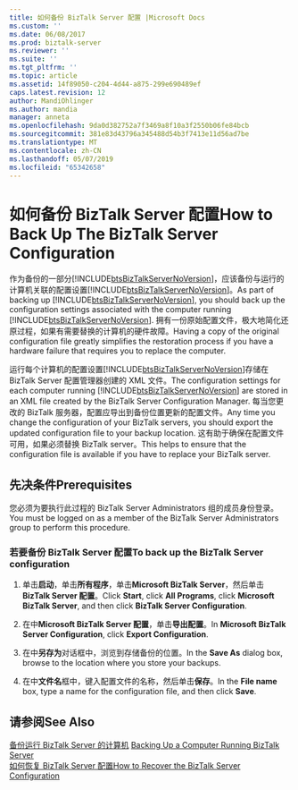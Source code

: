 ```yaml
---
title: 如何备份 BizTalk Server 配置 |Microsoft Docs
ms.custom: ''
ms.date: 06/08/2017
ms.prod: biztalk-server
ms.reviewer: ''
ms.suite: ''
ms.tgt_pltfrm: ''
ms.topic: article
ms.assetid: 14f89050-c204-4d44-a875-299e690489ef
caps.latest.revision: 12
author: MandiOhlinger
ms.author: mandia
manager: anneta
ms.openlocfilehash: 9da0d382752a7f3469a8f10a3f2550b06fe84bcb
ms.sourcegitcommit: 381e83d43796a345488d54b3f7413e11d56ad7be
ms.translationtype: MT
ms.contentlocale: zh-CN
ms.lasthandoff: 05/07/2019
ms.locfileid: "65342658"
---
```

# <a name="how-to-back-up-the-biztalk-server-configuration"></a><span data-ttu-id="b6105-102">如何备份 BizTalk Server 配置</span><span class="sxs-lookup"><span data-stu-id="b6105-102">How to Back Up The BizTalk Server Configuration</span></span>
<span data-ttu-id="b6105-103">作为备份的一部分[!INCLUDE[btsBizTalkServerNoVersion](../includes/btsbiztalkservernoversion-md.md)]，应该备份与运行的计算机关联的配置设置[!INCLUDE[btsBizTalkServerNoVersion](../includes/btsbiztalkservernoversion-md.md)]。</span><span class="sxs-lookup"><span data-stu-id="b6105-103">As part of backing up [!INCLUDE[btsBizTalkServerNoVersion](../includes/btsbiztalkservernoversion-md.md)], you should back up the configuration settings associated with the computer running [!INCLUDE[btsBizTalkServerNoVersion](../includes/btsbiztalkservernoversion-md.md)].</span></span> <span data-ttu-id="b6105-104">拥有一份原始配置文件，极大地简化还原过程，如果有需要替换的计算机的硬件故障。</span><span class="sxs-lookup"><span data-stu-id="b6105-104">Having a copy of the original configuration file greatly simplifies the restoration process if you have a hardware failure that requires you to replace the computer.</span></span>  
  
 <span data-ttu-id="b6105-105">运行每个计算机的配置设置[!INCLUDE[btsBizTalkServerNoVersion](../includes/btsbiztalkservernoversion-md.md)]存储在 BizTalk Server 配置管理器创建的 XML 文件。</span><span class="sxs-lookup"><span data-stu-id="b6105-105">The configuration settings for each computer running [!INCLUDE[btsBizTalkServerNoVersion](../includes/btsbiztalkservernoversion-md.md)] are stored in an XML file created by the BizTalk Server Configuration Manager.</span></span> <span data-ttu-id="b6105-106">每当您更改的 BizTalk 服务器，配置应导出到备份位置更新的配置文件。</span><span class="sxs-lookup"><span data-stu-id="b6105-106">Any time you change the configuration of your BizTalk servers, you should export the updated configuration file to your backup location.</span></span> <span data-ttu-id="b6105-107">这有助于确保在配置文件可用，如果必须替换 BizTalk server。</span><span class="sxs-lookup"><span data-stu-id="b6105-107">This helps to ensure that the configuration file is available if you have to replace your BizTalk server.</span></span>  
  
## <a name="prerequisites"></a><span data-ttu-id="b6105-108">先决条件</span><span class="sxs-lookup"><span data-stu-id="b6105-108">Prerequisites</span></span>  
 <span data-ttu-id="b6105-109">您必须为要执行此过程的 BizTalk Server Administrators 组的成员身份登录。</span><span class="sxs-lookup"><span data-stu-id="b6105-109">You must be logged on as a member of the BizTalk Server Administrators group to perform this procedure.</span></span>  
  
### <a name="to-back-up-the-biztalk-server-configuration"></a><span data-ttu-id="b6105-110">若要备份 BizTalk Server 配置</span><span class="sxs-lookup"><span data-stu-id="b6105-110">To back up the BizTalk Server configuration</span></span>  
  
1.  <span data-ttu-id="b6105-111">单击**启动**，单击**所有程序**，单击**Microsoft BizTalk Server**，然后单击**BizTalk Server 配置**。</span><span class="sxs-lookup"><span data-stu-id="b6105-111">Click **Start**, click **All Programs**, click **Microsoft BizTalk Server**, and then click **BizTalk Server Configuration**.</span></span>  
  
2.  <span data-ttu-id="b6105-112">在中**Microsoft BizTalk Server 配置**，单击**导出配置**。</span><span class="sxs-lookup"><span data-stu-id="b6105-112">In **Microsoft BizTalk Server Configuration**, click **Export Configuration**.</span></span>  
  
3.  <span data-ttu-id="b6105-113">在中**另存为**对话框中，浏览到存储备份的位置。</span><span class="sxs-lookup"><span data-stu-id="b6105-113">In the **Save As** dialog box, browse to the location where you store your backups.</span></span>  
  
4.  <span data-ttu-id="b6105-114">在中**文件名**框中，键入配置文件的名称，然后单击**保存**。</span><span class="sxs-lookup"><span data-stu-id="b6105-114">In the **File name** box, type a name for the configuration file, and then click **Save**.</span></span>  
  
## <a name="see-also"></a><span data-ttu-id="b6105-115">请参阅</span><span class="sxs-lookup"><span data-stu-id="b6105-115">See Also</span></span>  
 <span data-ttu-id="b6105-116">[备份运行 BizTalk Server 的计算机](../core/backing-up-a-computer-running-biztalk-server.md) </span><span class="sxs-lookup"><span data-stu-id="b6105-116">[Backing Up a Computer Running BizTalk Server](../core/backing-up-a-computer-running-biztalk-server.md) </span></span>  
 [<span data-ttu-id="b6105-117">如何恢复 BizTalk Server 配置</span><span class="sxs-lookup"><span data-stu-id="b6105-117">How to Recover the BizTalk Server Configuration</span></span>](../core/how-to-recover-the-biztalk-server-configuration.md)